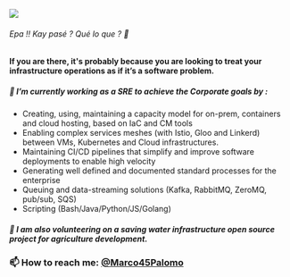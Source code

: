 
![](https://pbs.twimg.com/profile_banners/3888641237/1545569210/600x200)
###### Epa !! Kay pasé ? Qué lo que ? 👋
#### If you are there, it's probably because you are looking to treat your infrastructure operations as if it’s a software problem.

<!--
**MarcoPalomo/MarcoPalomo** is a ✨ _special_ ✨ repository because its `README.md` (this file) appears on your GitHub profile.
-->


##### 🔭 I’m currently working as a SRE to achieve the Corporate goals by :
 
* Creating, using, maintaining a capacity model for on-prem, containers and cloud hosting, based on IaC and CM tools
* Enabling complex services meshes (with Istio, Gloo and Linkerd) between VMs, Kubernetes and Cloud infrastructures. 
* Maintaining CI/CD pipelines that simplify and improve software deployments to enable high velocity
* Generating well defined and documented standard processes for the enterprise
* Queuing and data-streaming solutions (Kafka, RabbitMQ, ZeroMQ, pub/sub, SQS)
* Scripting (Bash/Java/Python/JS/Golang)


##### 🌱 I am also volunteering on a saving water infrastructure open source project for agriculture development. 

### 📫 How to reach me: [@Marco45Palomo](https://twitter.com/Marco45Palomo)

